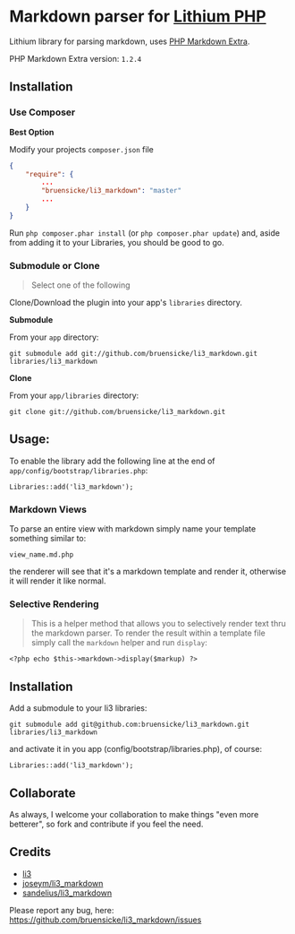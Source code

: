 # Markdown parser for [Lithium PHP](http://lithify.me)
Lithium library for parsing markdown, uses [PHP Markdown Extra](http://michelf.com/projects/php-markdown/extra/).

PHP Markdown Extra version: `1.2.4`

## Installation

### Use Composer

__Best Option__

Modify your projects `composer.json` file

~~~ json
{
    "require": {
    	...
        "bruensicke/li3_markdown": "master"
        ...
    }
}
~~~

Run `php composer.phar install` (or `php composer.phar update`) and, aside from adding it to your Libraries, you should be good to go.

### Submodule or Clone

> Select one of the following

Clone/Download the plugin into your app's ``libraries`` directory.

__Submodule__

From your `app` directory:

	git submodule add git://github.com/bruensicke/li3_markdown.git libraries/li3_markdown

__Clone__

From your `app/libraries` directory:

	git clone git://github.com/bruensicke/li3_markdown.git


## Usage:
To enable the library add the following line at the end of `app/config/bootstrap/libraries.php`:

    Libraries::add('li3_markdown');

### Markdown Views

To parse an entire view with markdown simply name your template something similar to:

~~~
view_name.md.php
~~~

the renderer will see that it's a markdown template and render it, otherwise it will render it like normal.

### Selective Rendering

> This is a helper method that allows you to selectively render text thru the markdown parser.
To render the result within a template file simply call the `markdown` helper and run `display`:

    <?php echo $this->markdown->display($markup) ?>

## Installation

Add a submodule to your li3 libraries:

	git submodule add git@github.com:bruensicke/li3_markdown.git libraries/li3_markdown

and activate it in you app (config/bootstrap/libraries.php), of course:

	Libraries::add('li3_markdown');

## Collaborate
As always, I welcome your collaboration to make things "even more betterer", so fork and contribute if you feel the need.

## Credits

* [li3](http://www.lithify.me)
* [joseym/li3_markdown](https://github.com/joseym/li3_markdown)
* [sandelius/li3_markdown](https://github.com/sandelius/li3_markdown)

Please report any bug, here: https://github.com/bruensicke/li3_markdown/issues


